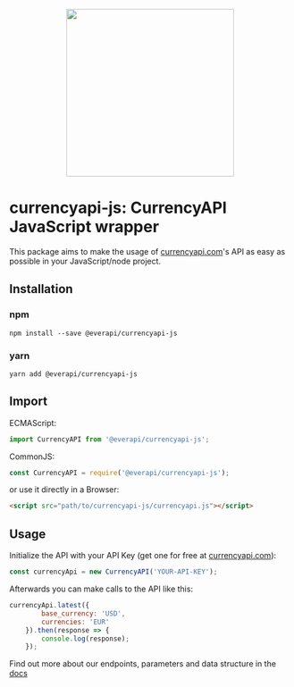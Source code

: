 <p align="center">
<img src="https://app.currencyapi.com/img/logo/currencyapi.png" width="300"/>
</p>

# currencyapi-js: CurrencyAPI JavaScript wrapper

This package aims to make the usage of [currencyapi.com]'s API as easy as possible in your JavaScript/node project.

## Installation

### npm
```shell
npm install --save @everapi/currencyapi-js
```
### yarn
```shell
yarn add @everapi/currencyapi-js
```

## Import

ECMAScript:
```js
import CurrencyAPI from '@everapi/currencyapi-js';
```
CommonJS:
```js
const CurrencyAPI = require('@everapi/currencyapi-js');
```

or use it directly in a Browser:

```html
<script src="path/to/currencyapi-js/currencyapi.js"></script>
```

## Usage

Initialize the API with your API Key (get one for free at [currencyapi.com]):

```js
const currencyApi = new CurrencyAPI('YOUR-API-KEY');
```

Afterwards you can make calls to the API like this:

```js
currencyApi.latest({
        base_currency: 'USD',
        currencies: 'EUR'
    }).then(response => {
        console.log(response);
    });
```

Find out more about our endpoints, parameters and data structure in the [docs]

[docs]: https://currencyapi.com/docs
[currencyapi.com]: https://currencyapi.com
